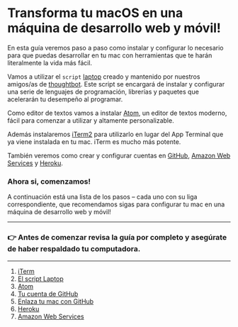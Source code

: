 # Transforma tu macOS en una máquina de desarrollo web y móvil!

En esta guía veremos paso a paso como instalar y configurar lo necesario para que puedas desarrollar en tu mac con herramientas que te harán literalmente la vida más fácil.

Vamos a utilizar el `script` [laptop][laptop] creado y mantenido por nuestros amigos/as de [thoughtbot][thoughtbot]. Este script se encargará de instalar y configurar una serie de lenguajes de programación, librerías y paquetes que acelerarán tu desempeño al programar.

Como editor de textos vamos a instalar [Atom][atom], un editor de textos moderno, fácil para comenzar a utilizar y altamente personalizable.

Además instalaremos [iTerm2][iterm2] para utilizarlo en lugar del App Terminal que ya viene instalada en tu mac. iTerm es mucho más potente. 

También veremos como crear y configurar cuentas en [GitHub][github], [Amazon Web Services][aws] y [Heroku][heroku].

### Ahora si, comenzamos!

A continuación está una lista de los pasos – cada uno con su liga correspondiente, que recomendamos sigas para configurar tu mac en una máquina de desarrollo web y móvil!

---
### 👉 Antes de comenzar revisa la guía por completo y asegúrate de haber respaldado tu computadora.
---

1. [iTerm][iterm]
1. [El script Laptop][script_laptop]
1. [Atom][atom-macos]
1. [Tu cuenta de GitHub][github-account]
1. [Enlaza tu mac con GitHub][github-link-macos]
1. [Heroku][heroku-account]
1. [Amazon Web Services][aws-account]

[atom-macos]: atom-macos.md
[atom]: https://atom.io
[aws]: https://aws.amazon.com
[aws-account]: aws-account.md
[github-account]: github-account.md
[github-link-macos]: github-link-macos.md
[github]: https://github.com
[heroku-account]: heroku-account.md
[heroku]: https://heroku.com
[iterm]: iterm.md
[iterm2]: https://iterm2.com
[laptop]: https://github.com/thoughtbot/laptop
[script_laptop]: script-laptop.md
[thoughtbot]: https://github.com/thoughtbot
